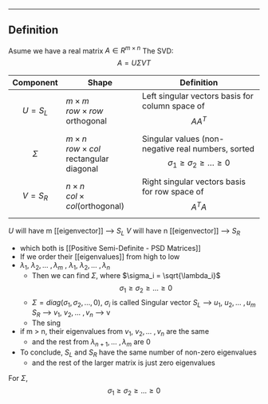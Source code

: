 ----
## Definition
Asume we have a real matrix $A∈R^{m×n}$
	The SVD:
	$$A=UΣVT$$

| **Component** | **Shape**                                                 | **Definition**                                                                               |
| ------------- | --------------------------------------------------------- | -------------------------------------------------------------------------------------------- |
| $$U = S_L$$   | $m \times m$<br>$row \times row$<br>orthogonal            | Left singular vectors basis for column space of<br>$$AA^T$$                                  |
| $$\Sigma$$    | $m \times n$ <br>$row \times col$<br>rectangular diagonal | Singular values (non-negative real numbers, sorted $$\sigma_1 \ge \sigma_2 \ge \dots \ge 0$$ |
| $$V = S_R$$   | $n \times n$ <br>$col \times col$(orthogonal)             | Right singular vectors basis for row space of $$A^TA$$                                       |

$U$ will have m [[eigenvector]] --> $S_L$
$V$ will have n [[eigenvector]] --> $S_R$
- which both is [[Positive Semi-Definite - PSD Matrices]]
- If we order their [[eigenvalues]] from high to low
- $λ_1, \ \lambda_2, ... \ , λ_m$ ,  $λ_1, \ \lambda_2, ... \ , λ_n$ 
	- Then we can find $\Sigma$, where $\sigma_i = \sqrt{\lambda_i}$
		$$\sigma_1 \ge \sigma_2 \ge \dots \ge 0$$
	- $\Sigma = diag(\sigma_1 , \sigma_2 , \dots , 0)$, $\sigma_i$ is called Singular vector
  $S_L$ --> $u_1, \ u_2, ... \ , u_m$ 
  $S_R$ --> $v_1, \ v_2, ... \ , v_n$ --> v
	- The sing
- if m > n, their eigenvalues from $v_1, \ v_2, ... \ , v_n$  are the same
	- and the rest from $λ_{n+1}, ... \ , λ_m$ are 0
- To conclude, $S_L$ and $S_R$ have the same number of non-zero eigenvalues
	- and the rest of the larger matrix is just zero eigenvalues

For $\Sigma$, 
$$\sigma_1 \ge \sigma_2 \ge \dots \ge 0$$
